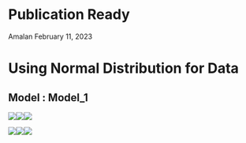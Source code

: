 Publication Ready
================
Amalan
February 11, 2023

# Using Normal Distribution for Data

## Model : Model_1

![](C:\Work\PhD\Simulation\RS_vs_OS_vs_MROS\Poisson%20Regression\Two_Variable\Normal_Distribution\Publication_Ready\Model_1\Publication_Ready_files/figure-gfm/Identical%20r0%20Plots-1.png)<!-- -->![](C:\Work\PhD\Simulation\RS_vs_OS_vs_MROS\Poisson%20Regression\Two_Variable\Normal_Distribution\Publication_Ready\Model_1\Publication_Ready_files/figure-gfm/Identical%20r0%20Plots-2.png)<!-- -->![](C:\Work\PhD\Simulation\RS_vs_OS_vs_MROS\Poisson%20Regression\Two_Variable\Normal_Distribution\Publication_Ready\Model_1\Publication_Ready_files/figure-gfm/Identical%20r0%20Plots-3.png)<!-- -->

![](C:\Work\PhD\Simulation\RS_vs_OS_vs_MROS\Poisson%20Regression\Two_Variable\Normal_Distribution\Publication_Ready\Model_1\Publication_Ready_files/figure-gfm/All%20Plots-1.png)<!-- -->![](C:\Work\PhD\Simulation\RS_vs_OS_vs_MROS\Poisson%20Regression\Two_Variable\Normal_Distribution\Publication_Ready\Model_1\Publication_Ready_files/figure-gfm/All%20Plots-2.png)<!-- -->![](C:\Work\PhD\Simulation\RS_vs_OS_vs_MROS\Poisson%20Regression\Two_Variable\Normal_Distribution\Publication_Ready\Model_1\Publication_Ready_files/figure-gfm/All%20Plots-3.png)<!-- -->
